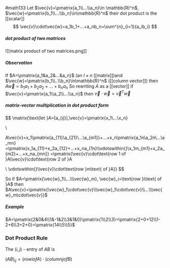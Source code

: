 #math133 
Let $\vec{v}=\pmatrix{a_1\\...\\a_n}\in \mathbb{R}^n$, $\vec{w}=\pmatrix{b_1\\...\\b_n}\in\mathbb{R}^n$
their dot product is the [[scalar]]
$$
\vec{v}\cdot\vec{w}=a_1b_1+...+a_nb_n=\sum^{n}_{i=1}{a_ib_i}
$$
##### dot product of two matrices
![[matrix product of two matrices.png]]
##### Observation
If $A=\pmatrix{a_1&a_2&...&a_n}$ (an $l\times n$ [[matrix]])and $\vec{w}=\pmatrix{b_1\\..\\b_n}\in\mathbb{R}^n$ ([[column vector]]) then $A\vec{w}=b_1a_1+b_2a_2+...+b_na_n$ 
So rewriting $A$ as a [[vector]] if $\vec{v}=\pmatrix{a_1\\a_2\\...\\a_n}$ then $\vec{v}\cdot\vec{w}=\vec{v}^T\vec{w}$
##### matrix-vector multiplication in dot product form
$$
\matrix{\text{let }A=[a_{ij}],\vec{v}=\pmatrix{x_1\\...\\x_n}

\\

A\vec{v}=x_1\pmatrix{a_{11}\\a_{21}\\...\\a_{m1}}+...+x_n\pmatrix{a_1n\\a_2n\\...\\a_mn}
=\pmatrix{x_1a_{11}+x_2a_{12}+...+x_na_{1n}\\\vdotswithin{}\\x_1m_{m1}+x_2a_{m2}+...+x_na_{mn}}
=\pmatrix{\vec{v}\cdot\text{row 1 of }A\\\vec{v}\cdot\text{row 2 of }A

\\ \vdotswithin{}\\\vec{v}\cdot\text{row }m\text{ of }A}}
$$



So if $A=\pmatrix{\vec{w}_1\\...\\\vec{w}_m}, \vec{w}_i=\text{row }i\text{ of }A$ then $A\vec{v}=\pmatrix{\vec{w}_1\cdot\vec{v}\\\vec{w}_1\cdot\vec{v}\\...\\\vec{w}_m\cdot\vec{v}}$

##### Example
$A=\pmatrix{2&0&4\\1&-1&2\\3&1&0}\pmatrix{1\\2\\3}=\pmatrix{2+0+12\\1-2+6\\3+2+0}=\pmatrix{14\\5\\5}$ 

### Dot Product Rule
The $(i,j)$ - entry of $AB$ is

$(AB)_{ij}=(row i of A)\cdot (column j of B)$
